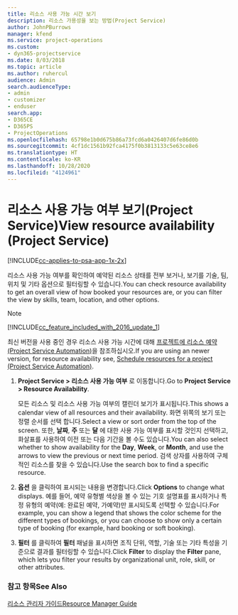 ```yaml
---
title: 리소스 사용 가능 시간 보기
description: 리소스 가용성을 보는 방법(Project Service)
author: JohnPBurrows
manager: kfend
ms.service: project-operations
ms.custom:
- dyn365-projectservice
ms.date: 8/03/2018
ms.topic: article
ms.author: ruhercul
audience: Admin
search.audienceType:
- admin
- customizer
- enduser
search.app:
- D365CE
- D365PS
- ProjectOperations
ms.openlocfilehash: 65798e1b0d675b86a73fcd6a0426407d6fe86d0b
ms.sourcegitcommit: 4cf1dc1561b92fca4175f0b3813133c5e63ce8e6
ms.translationtype: HT
ms.contentlocale: ko-KR
ms.lasthandoff: 10/28/2020
ms.locfileid: "4124961"
---
```

# <a name="view-resource-availability-project-service"></a><span data-ttu-id="689aa-103">리소스 사용 가능 여부 보기(Project Service)</span><span class="sxs-lookup"><span data-stu-id="689aa-103">View resource availability (Project Service)</span></span>

[!INCLUDE[cc-applies-to-psa-app-1x-2x](../includes/cc-applies-to-psa-app-1x-2x.md)]

<span data-ttu-id="689aa-104">리소스 사용 가능 여부를 확인하여 예약된 리소스 상태를 전부 보거나, 보기를 기술, 팀, 위치 및 기타 옵션으로 필터링할 수 있습니다.</span><span class="sxs-lookup"><span data-stu-id="689aa-104">You can check resource availability to get an overall view of how booked your resources are, or you can filter the view by skills, team, location, and other options.</span></span>  
  
> [!NOTE]
> [!INCLUDE[cc_feature_included_with_2016_update_1](../includes/cc-feature-included-with-2016-update-1.md)]  
> 
>  <span data-ttu-id="689aa-105">최신 버전을 사용 중인 경우 리소스 사용 가능 시간에 대해 [프로젝트에 리소스 예약(Project Service Automation)](../psa/schedule-resources-project.md)을 참조하십시오.</span><span class="sxs-lookup"><span data-stu-id="689aa-105">If you are using an newer version, for resource availability see, [Schedule resources for a project (Project Service Automation)](../psa/schedule-resources-project.md).</span></span>  

1. <span data-ttu-id="689aa-106">**Project Service > 리소스 사용 가능 여부** 로 이동합니다.</span><span class="sxs-lookup"><span data-stu-id="689aa-106">Go to **Project Service > Resource Availability**.</span></span>  

    <span data-ttu-id="689aa-107">모든 리소스 및 리소스 사용 가능 여부의 캘린더 보기가 표시됩니다.</span><span class="sxs-lookup"><span data-stu-id="689aa-107">This shows a calendar view of all resources and their availability.</span></span> <span data-ttu-id="689aa-108">화면 위쪽의 보기 또는 정렬 순서를 선택 합니다.</span><span class="sxs-lookup"><span data-stu-id="689aa-108">Select a view or sort order from the top of the screen.</span></span> <span data-ttu-id="689aa-109">또한, **날짜**, **주** 또는 **달** 에 대한 사용 가능 여부를 표시할 것인지 선택하고, 화살표를 사용하여 이전 또는 다음 기간을 볼 수도 있습니다.</span><span class="sxs-lookup"><span data-stu-id="689aa-109">You can also select whether to show availability for the **Day**, **Week**, or **Month**, and use the arrows to view the previous or next time period.</span></span> <span data-ttu-id="689aa-110">검색 상자를 사용하여 구체적인 리소스를 찾을 수 있습니다.</span><span class="sxs-lookup"><span data-stu-id="689aa-110">Use the search box to find a specific resource.</span></span>  

2. <span data-ttu-id="689aa-111">**옵션** 을 클릭하여 표시되는 내용을 변경합니다.</span><span class="sxs-lookup"><span data-stu-id="689aa-111">Click **Options** to change what displays.</span></span> <span data-ttu-id="689aa-112">예를 들어, 예약 유형별 색상을 볼 수 있는 기호 설명표를 표시하거나 특정 유형의 예약(예: 완료된 예약, 가예약)만 표시되도록 선택할 수 있습니다.</span><span class="sxs-lookup"><span data-stu-id="689aa-112">For example, you can show a legend that shows the color scheme for the different types of bookings, or you can choose to show only a certain type of booking (for example, hard booking or soft booking).</span></span>  

3. <span data-ttu-id="689aa-113">**필터** 를 클릭하여 **필터** 패널을 표시하면 조직 단위, 역할, 기술 또는 기타 특성을 기준으로 결과를 필터링할 수 있습니다.</span><span class="sxs-lookup"><span data-stu-id="689aa-113">Click **Filter** to display the **Filter** pane, which lets you filter your results by organizational unit, role, skill, or other attributes.</span></span>  

### <a name="see-also"></a><span data-ttu-id="689aa-114">참고 항목</span><span class="sxs-lookup"><span data-stu-id="689aa-114">See Also</span></span>  
 [<span data-ttu-id="689aa-115">리소스 관리자 가이드</span><span class="sxs-lookup"><span data-stu-id="689aa-115">Resource Manager Guide</span></span>](../psa/resource-manager-guide.md)
